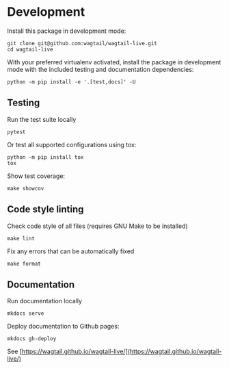 # Development

Install this package in development mode:

```shell
git clone git@github.com:wagtail/wagtail-live.git
cd wagtail-live
```

With your preferred virtualenv activated, install the package in development mode with the included testing and documentation dependencies:

```shell
python -m pip install -e '.[test,docs]' -U
```

## Testing

Run the test suite locally

```shell
pytest
```

Or test all supported configurations using tox:

```shell
python -m pip install tox
tox
```

Show test coverage:

```shell
make showcov
```

## Code style linting

Check code style of all files (requires GNU Make to be installed)

```shell
make lint
```

Fix any errors that can be automatically fixed

```shell
make format
```



## Documentation

Run documentation locally

```shell
mkdocs serve
```


Deploy documentation to Github pages:

```shell
mkdocs gh-deploy
```

See [https://wagtail.github.io/wagtail-live/](https://wagtail.github.io/wagtail-live/)
